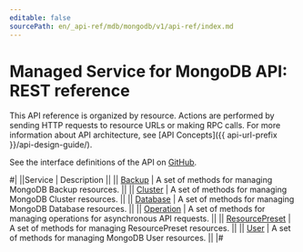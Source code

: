 ```yaml
---
editable: false
sourcePath: en/_api-ref/mdb/mongodb/v1/api-ref/index.md
---
```


# Managed Service for MongoDB API: REST reference

This API reference is organized by resource. Actions are performed by sending HTTP requests to resource URLs or making RPC calls. For more information about API architecture, see [API Concepts]({{ api-url-prefix }}/api-design-guide/).

See the interface definitions of the API on [GitHub](https://github.com/yandex-cloud/cloudapi).

#|
||Service | Description ||
|| [Backup](Backup/index.md) | A set of methods for managing MongoDB Backup resources. ||
|| [Cluster](Cluster/index.md) | A set of methods for managing MongoDB Cluster resources. ||
|| [Database](Database/index.md) | A set of methods for managing MongoDB Database resources. ||
|| [Operation](Operation/index.md) | A set of methods for managing operations for asynchronous API requests. ||
|| [ResourcePreset](ResourcePreset/index.md) | A set of methods for managing ResourcePreset resources. ||
|| [User](User/index.md) | A set of methods for managing MongoDB User resources. ||
|#